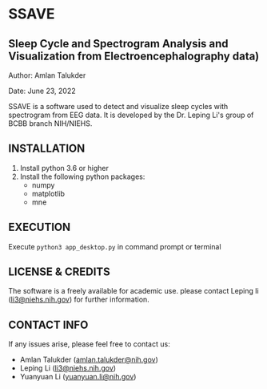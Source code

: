 # SSAVE 
## Sleep Cycle and Spectrogram Analysis and Visualization from Electroencephalography data)

Author: Amlan Talukder

Date: June 23, 2022

SSAVE is a software used to detect and visualize sleep cycles with spectrogram from EEG data. 
It is developed by the Dr. Leping Li's group of BCBB branch NIH/NIEHS.

INSTALLATION
--------------------------------------------------------------------------------------------
   1. Install python 3.6 or higher
   2. Install the following python packages:
        * numpy
        * matplotlib
        * mne

EXECUTION
--------------------------------------------------------------------------------------------------------------------------------------
Execute `python3 app_desktop.py` in command prompt or terminal

LICENSE & CREDITS
-------------------------------------------------------------------------------------------------
The software is a freely available for academic use.
please contact Leping li (li3@niehs.nih.gov) for further information. 

CONTACT INFO
-------------------------------------------------------------------------------------------------
If any issues arise, please feel free to contact us:
* Amlan Talukder (amlan.talukder@nih.gov)
* Leping Li (li3@niehs.nih.gov)
* Yuanyuan Li (yuanyuan.li@nih.gov)